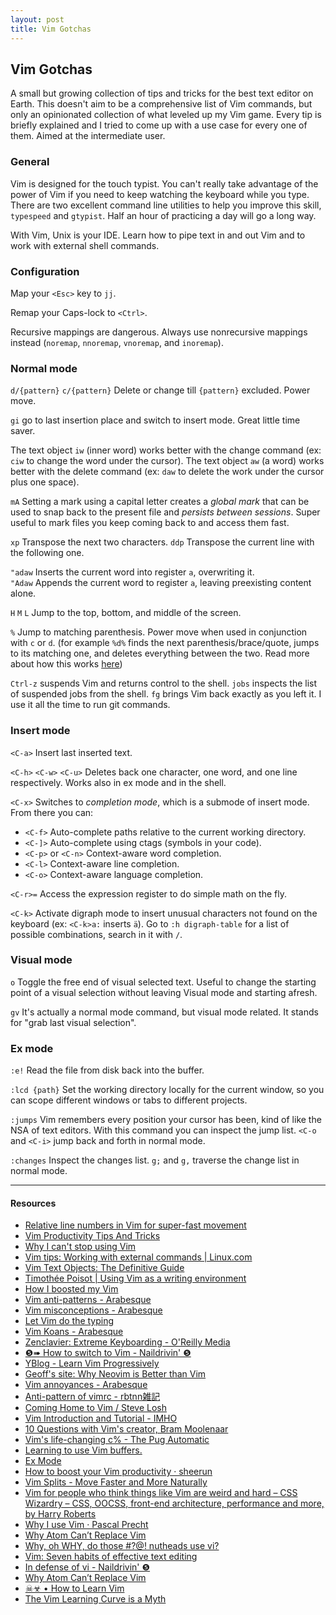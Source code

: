 ```yaml
---
layout: post
title: Vim Gotchas
---
```


## Vim Gotchas

A small but growing collection of tips and tricks for the best text editor on Earth. This doesn't aim to be a comprehensive list of Vim commands, but only an opinionated collection of what leveled up my Vim game. Every tip is briefly explained and I tried to come up with a use case for every one of them. Aimed at the intermediate user.

### General

Vim is designed for the touch typist. You can't really take advantage of the power of Vim if you need to keep watching the keyboard while you type. There are two excellent command line utilities to help you improve this skill, `typespeed` and `gtypist`. Half an hour of practicing a day will go a long way.

With Vim, Unix is your IDE. Learn how to pipe text in and out Vim and to work with external shell commands.

### Configuration

Map your `<Esc>` key to `jj`.

Remap your Caps-lock to `<Ctrl>`.

Recursive mappings are dangerous. Always use nonrecursive mappings instead (`noremap`, `nnoremap`, `vnoremap`, and `inoremap`).


### Normal mode

`d/{pattern}` `c/{pattern}` Delete or change till `{pattern}` excluded. Power move.

`gi` go to last insertion place and switch to insert mode. Great little time saver.

The text object `iw` (inner word) works better with the change command (ex: `ciw` to change the word under the cursor). 
The text object `aw` (a word) works better with the delete command (ex: `daw` to delete the work under the cursor plus one space).

`mA` Setting a mark using a capital letter creates a *global mark* that can be used to snap back to the present file and *persists between sessions*. Super useful to mark files you keep coming back to and access them fast.

`xp` Transpose the next two characters.
`ddp` Transpose the current line with the following one.

`"adaw` Inserts the current word into register `a`, overwriting it.  
`"Adaw` Appends the current word to register `a`, leaving preexisting content alone.

`H` `M` `L` Jump to the top, bottom, and middle of the screen.

`%` Jump to matching parenthesis. Power move when used in conjunction with `c` or `d`. (for example `%d%` finds the next parenthesis/brace/quote, jumps to its matching one, and deletes everything between the two. Read more about how this works [here](http://thepugautomatic.com/2014/03/vims-life-changing-c-percent/))

`Ctrl-z` suspends Vim and returns control to the shell. `jobs` inspects the list of suspended jobs from the shell.  `fg` brings Vim back exactly as you left it. I use it all the time to run git commands.

### Insert mode

`<C-a>` Insert last inserted text.

`<C-h>` `<C-w>` `<C-u>` Deletes back one character, one word, and one line respectively. Works also in ex mode and in the shell.

`<C-x>` Switches to *completion mode*, which is a submode of insert mode. From there you can:

- `<C-f>` Auto-complete paths relative to the current working directory.
- `<C-]>` Auto-complete using ctags (symbols in your code).
- `<C-p>` or `<C-n>` Context-aware word completion.
- `<C-l>` Context-aware line completion.
- `<C-o>` Context-aware language completion.

`<C-r>=` Access the expression register to do simple math on the fly.

`<C-k>` Activate digraph mode to insert unusual characters not found on the keyboard (ex: `<C-k>a:` inserts `ä`). Go to `:h digraph-table` for a list of possible combinations, search in it with `/`.

### Visual mode

`o` Toggle the free end of visual selected text. Useful to change the starting point of a visual selection without leaving Visual mode and starting afresh.

`gv` It's actually a normal mode command, but visual mode related. It stands for "grab last visual selection".

### Ex mode

`:e!` Read the file from disk back into the buffer.

`:lcd {path}` Set the working directory locally for the current window, so you can scope different windows or tabs to different projects.

`:jumps` Vim remembers every position your cursor has been, kind of like the NSA of text editors. With this command you can inspect the jump list. `<C-o` and `<C-i>` jump back and forth in normal mode.

`:changes` Inspect the changes list. `g;` and `g,` traverse the change list in normal mode.

---

#### Resources

-   [Relative line numbers in Vim for super-fast
    movement](http://jeffkreeftmeijer.com/2012/relative-line-numbers-in-vim-for-super-fast-movement/)
-   [Vim Productivity Tips And
    Tricks](http://ideasintosoftware.com/vim-productivity-tips/)
-   [Why I can't stop using
    Vim](http://www.kornerstoane.com/2014/06/why-i-cant-stop-using-vim/)
-   [Vim tips: Working with external commands |
    Linux.com](https://www.linux.com/learn/tutorials/442419-vim-tips-working-with-external-commands)
-   [Vim Text Objects: The Definitive
    Guide](http://blog.carbonfive.com/2011/10/17/vim-text-objects-the-definitive-guide/)
-   [Timothée Poisot | Using Vim as a writing
    environment](http://timotheepoisot.fr/2014/01/01/vim-writing-environment/)
-   [How I boosted my Vim](http://nvie.com/posts/how-i-boosted-my-vim/)
-   [Vim anti-patterns -
    Arabesque](http://blog.sanctum.geek.nz/vim-anti-patterns/)
-   [Vim misconceptions -
    Arabesque](http://blog.sanctum.geek.nz/vim-misconceptions/)
-   [Let Vim do the
    typing](http://georgebrock.github.io/talks/vim-completion/)
-   [Vim Koans - Arabesque](http://blog.sanctum.geek.nz/vim-koans/)
-   [Zenclavier: Extreme Keyboarding - O'Reilly
    Media](http://archive.oreilly.com/pub/a/oreilly//news/zenclavier_1299.html)
-   [❺➠ How to switch to Vim - Naildrivin'
    ❺](http://www.naildrivin5.com/blog/2013/04/24/how-to-switch-to-vim.html)
-   [YBlog - Learn Vim
    Progressively](http://yannesposito.com/Scratch/en/blog/Learn-Vim-Progressively/)
-   [Geoff's site: Why Neovim is Better than
    Vim](http://geoff.greer.fm/2015/01/15/why-neovim-is-better-than-vim/)
-   [Vim annoyances -
    Arabesque](http://blog.sanctum.geek.nz/vim-annoyances/)
-   [Anti-pattern of vimrc -
    rbtnn雑記](http://rbtnn.hateblo.jp/entry/2014/12/28/010913)
-   [Coming Home to Vim / Steve
    Losh](http://stevelosh.com/blog/2010/09/coming-home-to-vim/)
-   [Vim Introduction and Tutorial -
    IMHO](http://blog.interlinked.org/tutorials/vim_tutorial.html)
-   [10 Questions with Vim's creator, Bram
    Moolenaar](http://www.binpress.com/blog/2014/11/19/vim-creator-bram-moolenaar-interview/)
-   [Vim's life-changing c% - The Pug
    Automatic](http://thepugautomatic.com/2014/03/vims-life-changing-c-percent/)
-   [Learning to use Vim
    buffers.](http://www.patrickedelman.com/learning-to-use-vim-buffers/)
-   [Ex Mode](http://usevim.com/2014/09/19/ex-mode/)
-   [How to boost your Vim productivity ·
    sheerun](http://sheerun.net/2014/03/21/how-to-boost-your-vim-productivity/)
-   [Vim Splits - Move Faster and More
    Naturally](http://robots.thoughtbot.com/vim-splits-move-faster-and-more-naturally)
-   [Vim for people who think things like Vim are weird and hard – CSS
    Wizardry – CSS, OOCSS, front-end architecture, performance and more,
    by Harry
    Roberts](http://csswizardry.com/2014/06/vim-for-people-who-think-things-like-vim-are-weird-and-hard/)
-   [Why I use Vim · Pascal
    Precht](http://pascalprecht.github.io/2014/03/18/why-i-use-vim/)
-   [Why Atom Can’t Replace
    Vim](https://medium.com/programming-ideas-tutorial-and-experience/why-atom-cant-replace-vim-433852f4b4d1)
-   [Why, oh WHY, do those \#?@! nutheads use
    vi?](http://www.viemu.com/a-why-vi-vim.html)
-   [Vim: Seven habits of effective text
    editing](http://www.moolenaar.net/habits.html)
-   [In defense of vi - Naildrivin'
    ❺](http://www.naildrivin5.com/blog/2010/06/14/in-defense-of-vi.html)
-   [Why Atom Can’t Replace
    Vim](https://medium.com/programming-ideas-tutorial-and-experience/433852f4b4d1)
-   [☠☣ • How to Learn
    Vim](http://xn--h4hg.ws/2013/12/19/how-to-learn-vim/)
-   [The Vim Learning Curve is a
    Myth](http://robots.thoughtbot.com/the-vim-learning-curve-is-a-myth)

